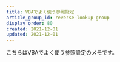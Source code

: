 ```yaml
---
title: VBAでよく使う参照設定
article_group_id: reverse-lookup-group
display_order: 80
created: 2021-12-01
updated: 2021-12-01
---
```

こちらはVBAでよく使う参照設定のメモです。  
